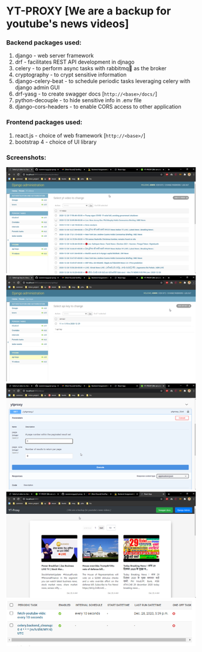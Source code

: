 # YT-PROXY [We are a backup for youtube's news videos]


### Backend packages used:

1. django - web server framework
1. drf - facilitates REST API development in djnago
1. celery - to perform async tasks with rabbitmq🐇 as the broker 
1. cryptography - to crypt sensitive information
1. django-celery-beat - to schedule periodic tasks leveraging celery with django admin GUI
1. drf-yasg - to create swagger docs [`http://<base>/docs/`]
1. python-decouple - to hide sensitive info in .env file
1. django-cors-headers - to enable CORS access to other application



### Frontend packages used:

1. react.js - choice of web framework [`http://<base>/`]
1. bootstrap 4 - choice of UI library


### Screenshots:

<img src='./snaps/fetchedvids.png'>
<img src='./snaps/apikeys.png'>
<img src='./snaps/swaggerdocs.png'>
<img src='./snaps/ui.png'>
<img src='./snaps/periodic.png'>